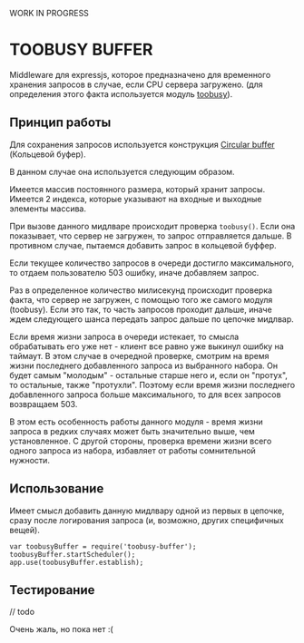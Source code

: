 WORK IN PROGRESS

# TOOBUSY BUFFER

Middleware для expressjs, которое предназначено для временного хранения запросов в случае, если CPU сервера загружено.
(для определения этого факта используется модуль [toobusy](https://github.com/lloyd/node-toobusy)).

## Принцип работы

Для сохранения запросов используется конструкция [Circular buffer](http://en.wikipedia.org/wiki/Circular_buffer) (Кольцевой буфер).

В данном случае она используется следующим образом.

Имеется массив постоянного размера, который хранит запросы. Имеется 2 индекса, которые указывают на входные и выходные
элементы массива.

При вызове данного мидлваре происходит проверка `toobusy()`.
Если она показывает, что сервер не загружен, то запрос отправляется дальше.
В противном случае, пытаемся добавить запрос в кольцевой буффер.

Если текущее количество запросов в очереди достигло максимального, то отдаем пользователю 503 ошибку, иначе добавляем запрос.

Раз в определенное количество милисекунд происходит проверка факта, что сервер не загружен, с помощью того же самого модуля (toobusy).
Если это так, то часть запросов проходит дальше, иначе ждем следующего шанса передать запрос дальше по цепочке мидлвар.

Если время жизни запроса в очереди истекает, то смысла обрабатывать его уже нет - клиент все равно уже выкинул ошибку на таймаут.
В этом случае в очередной проверке, смотрим на время жизни последнего добавленного запроса из выбранного набора.
Он будет самым "молодым" - остальные старше него и, если он "протух", то остальные, также "протухли".
Поэтому если время жизни последнего добавленного запроса больше максимального, то для всех запросов возвращаем 503.

В этом есть особенность работы данного модуля - время жизни запроса в редких случаях может быть значительно выше,
чем установленное. С другой стороны, проверка времени жизни всего одного запроса из набора, избавляет от работы сомнительной нужности.

## Использование

Имеет смысл добавить данную мидлвару одной из первых в цепочке, сразу после логирования запроса (и, возможно, других специфичных вещей).

    var toobusyBuffer = require('toobusy-buffer');
    toobusyBuffer.startScheduler();
    app.use(toobusyBuffer.establish);


## Тестирование

// todo

Очень жаль, но пока нет :(

